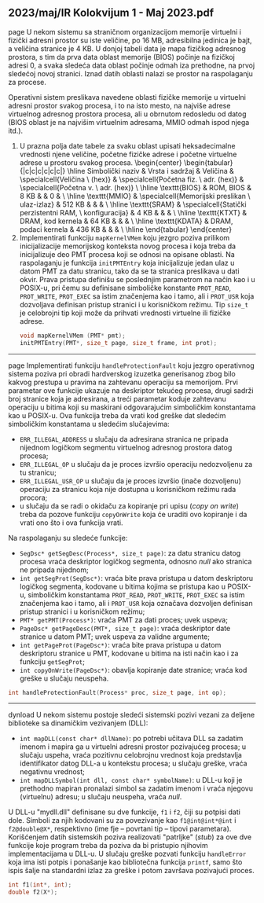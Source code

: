 2023/maj/IR Kolokvijum 1 - Maj 2023.pdf
--------------------------------------------------------------------------------
page
U nekom sistemu sa straničnom organizacijom memorije virtuelni i fizički adresni prostor su iste veličine, po 16 MB, adresibilna jedinica je bajt, a veličina stranice je 4 KB. U donjoj tabeli data je mapa fizičkog adresnog prostora, s tim da prva data oblast memorije (BIOS) počinje na fizičkoj adresi 0, a svaka sledeća data oblast počinje odmah iza prethodne, na prvoj sledećoj novoj stranici. Iznad datih oblasti nalazi se prostor na raspolaganju za procese.

Operativni sistem preslikava navedene oblasti fizičke memorije u virtuelni adresni prostor svakog procesa, i to na isto mesto, na najviše adrese virtuelnog adresnog prostora procesa, ali u obrnutom redosledu od datog (BIOS oblast je na najvišim virtuelnim adresama, MMIO odmah ispod njega itd.).

1. U prazna polja date tabele za svaku oblast upisati heksadecimalne vrednosti njene veličine, početne fizičke adrese i početne virtuelne adrese u prostoru svakog procesa.
\begin{center}
\begin{tabular}{|c|c|c|c|c|c|}
\hline
Simbolički naziv & Vrsta i sadržaj & Veličina & \specialcell{Veličina \\ (hex)} & \specialcell{Početna fiz. \\ adr. (hex)} & \specialcell{Početna v. \\ adr. (hex)} \\
\hline
\texttt{BIOS} & ROM, BIOS & 8 KB & & 0 & \\
\hline
\texttt{MMIO} & \specialcell{Memorijski preslikan \\ ulaz-izlaz} & 512 KB & & & \\
\hline
\texttt{SRAM} & \specialcell{Statički perzistentni RAM, \\ konfiguracija} & 4 KB & & & \\
\hline
\texttt{KTXT} & DRAM, kod kernela & 64 KB & & & \\
\hline
\texttt{KDATA} & DRAM, podaci kernela & 436 KB & & & \\
\hline
\end{tabular}
\end{center}
2. Implementirati funkciju `mapKernelVMem` koju jezgro poziva prilikom inicijalizacije memorijskog konteksta novog procesa i koja treba da inicijalizuje deo PMT procesa koji se odnosi na opisane oblasti. Na raspolaganju je funkcija `initPMTEntry` koja inicijalizuje jedan ulaz u datom PMT za datu stranicu, tako da se ta stranica preslikava u dati okvir. Prava pristupa definišu se poslednjim parametrom na način kao i u POSIX-u, pri čemu su definisane simboličke konstante `PROT_READ`, `PROT_WRITE`, `PROT_EXEC` sa istim značenjema kao i tamo, ali i `PROT_USR` koja dozvoljava definisan pristup stranici i u korisničkom režimu. Tip `size_t` je celobrojni tip koji može da prihvati vrednosti virtuelne ili fizičke adrese.
   ```cpp
   void mapKernelVMem (PMT* pmt);
   initPMTEntry(PMT*, size_t page, size_t frame, int prot);
   ```

--------------------------------------------------------------------------------
page
Implementirati funkciju `handleProtectionFault` koju jezgro operativnog sistema poziva pri obradi hardverskog izuzetka generisanog zbog bilo kakvog prestupa u pravima na zahtevanu operaciju sa memorijom. Prvi parametar ove funkcije ukazuje na deskriptor tekućeg procesa, drugi sadrži broj stranice koja je adresirana, a treći parametar koduje zahtevanu operaciju u bitima koji su maskirani odgovarajućim simboličkim konstantama kao u POSIX-u. Ova funkcija treba da vrati kod greške dat sledećim simboličkim konstantama u sledećim slučajevima:

- `ERR_ILLEGAL_ADDRESS` u slučaju da adresirana stranica ne pripada nijednom logičkom segmentu virtuelnog adresnog prostora datog procesa;
- `ERR_ILLEGAL_OP` u slučaju da je proces izvršio operaciju nedozvoljenu za tu stranicu;
- `ERR_ILLEGAL_USR_OP` u slučaju da je proces izvršio (inače dozvoljenu) operaciju za stranicu koja nije dostupna u korisničkom režimu rada procora;
- u slučaju da se radi o okidaču za kopiranje pri upisu (*copy on write*) treba da pozove funkciju `copyOnWrite` koja će uraditi ovo kopiranje i da vrati ono što i ova funkcija vrati.

Na raspolaganju su sledeće funkcije:

- `SegDsc* getSegDesc(Process*, size_t page)`: za datu stranicu datog procesa vraća deskriptor logičkog segmenta, odnosno *null* ako stranica ne pripada nijednom;
- `int getSegProt(SegDsc*)`: vraća bite prava pristupa u datom deskriptoru logičkog segmenta, kodovane u bitima kojima se pristupa kao u POSIX-u, simboličkim konstantama `PROT_READ`, `PROT_WRITE`, `PROT_EXEC` sa istim značenjema kao i tamo, ali
i `PROT_USR` koja označava dozvoljen definisan pristup stranici i u korisničkom režimu;
- `PMT* getPMT(Process*)`: vraća PMT za dati proces; uvek uspeva;
- `PageDsc* getPageDesc(PMT*, size_t page)`: vraća deskriptor date stranice u datom PMT; uvek uspeva za validne argumente;
- `int getPageProt(PageDsc*)`: vraća bite prava pristupa u datom deskriptoru stranice u PMT, kodovane u bitima na isti način kao i za funkciju `getSegProt`;
- `int copyOnWrite(PageDsc*)`: obavlja kopiranje date stranice; vraća kod greške u slučaju neuspeha.

```cpp
int handleProtectionFault(Process* proc, size_t page, int op);
```

--------------------------------------------------------------------------------
dynload
U nekom sistemu postoje sledeći sistemski pozivi vezani za deljene biblioteke sa dinamičkim vezivanjem (DLL):

- `int mapDLL(const char* dllName)`: po potrebi učitava DLL sa zadatim imenom i mapira ga u virtuelni adresni prostor pozivajućeg procesa; u slučaju uspeha, vraća pozitivnu celobrojnu vrednost koja predstavlja identifikator datog DLL-a u kontekstu procesa; u slučaju greške, vraća negativnu vrednost;
- `int mapDLLSymbol(int dll, const char* symbolName)`: u DLL-u koji je prethodno mapiran pronalazi simbol sa zadatim imenom i vraća njegovu (virtuelnu) adresu; u slučaju neuspeha, vraća *null*.

U DLL-u "mydll.dll" definisane su dve funkcije, `f1` i `f2`, čiji su potpisi dati dole. Simboli za njih kodovani su za povezivanje kao `f1@int@int*@int` i `f2@double@X*`, respektivno (ime fje – povrtani tip – tipovi parametara). Korišćenjem datih sistemskih poziva realizovati "patrljke" (*stub*) za ove dve funkcije koje program treba da poziva da bi pristupio njihovim implementacijama u DLL-u. U slučaju greške pozvati funkciju `handleError` koja ima isti potpis i ponašanje kao bibliotečna funkcija `printf`, samo što ispis šalje na standardni izlaz za greške i potom završava pozivajući proces.
```cpp
int f1(int*, int);
double f2(X*);
```
